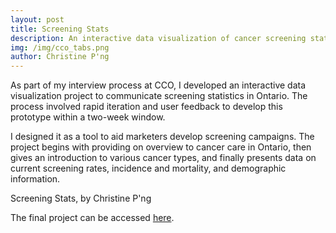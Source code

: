 ```yaml
---
layout: post
title: Screening Stats
description: An interactive data visualization of cancer screening statistics in Ontario
img: /img/cco_tabs.png
author: Christine P'ng
---
```


As part of my interview process at CCO, I developed an interactive data visualization project to communicate screening statistics in Ontario. The process involved rapid iteration and user feedback to develop this prototype within a two-week window. 

I designed it as a tool to aid marketers develop screening campaigns. The project begins with providing on overview to cancer care in Ontario, then gives an introduction to various cancer types, and finally presents data on current screening rates, incidence and mortality, and demographic information.

<div class="img_row_full">
	<img class="col three" src="{{ site.baseurl }}/img/final/screening-stats.png" alt="" title="Screening Stats"/>
</div>
<div class="col three caption">
	Screening Stats, by Christine P'ng
</div>


The final project can be accessed <a href="http://bmc1.utm.utoronto.ca/~christine/cco/2017-04-20/">here</a>.